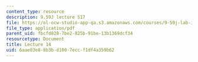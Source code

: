 ```yaml
---
content_type: resource
description: 9.59J lecture S17
file: https://ol-ocw-studio-app-qa.s3.amazonaws.com/courses/9-59j-lab-in-psycholinguistics-spring-2017/6aae03e88b3bd1007eccf1df4a359b62_MIT9_59jS17_lec14.pdf
file_type: application/pdf
parent_uid: fbcfd828-7be2-825b-91be-13b1369dcf34
resourcetype: Document
title: Lecture 14
uid: 6aae03e8-8b3b-d100-7ecc-f1df4a359b62
---
```

